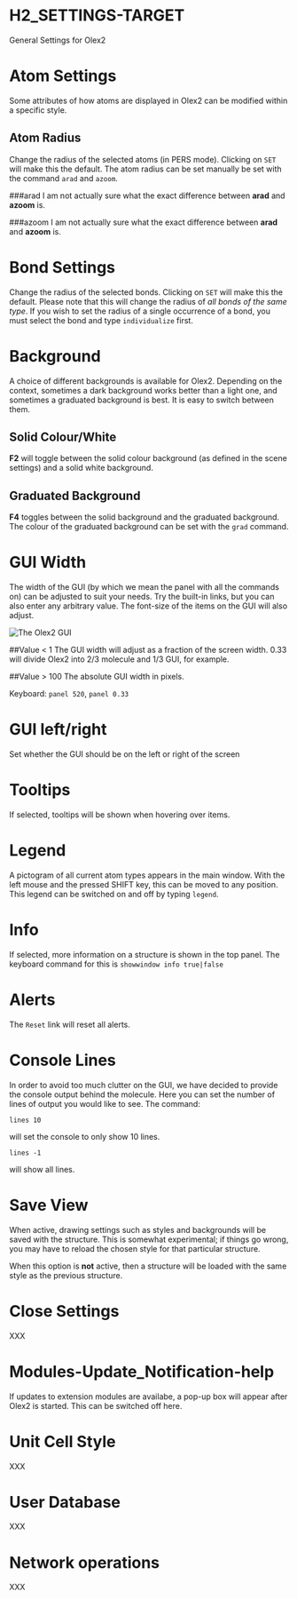 # H2_SETTINGS-TARGET
General Settings for Olex2

# Atom Settings
Some attributes of how atoms are displayed in Olex2 can be modified within a specific style.

## Atom Radius
Change the radius of the selected atoms (in PERS mode). Clicking on `SET` will make this the default. The atom radius can be set manually be set with the command `arad` and `azoom`.

###arad
I am not actually sure what the exact difference between **arad** and **azoom** is.

###azoom
I am not actually sure what the exact difference between **arad** and **azoom** is.

# Bond Settings
Change the radius of the selected bonds. Clicking on `SET` will make this the default. Please note that this will change the radius of *all bonds of the same type*. If you wish to set the radius of a single occurrence of a bond, you must select the bond and type `individualize` first.

# Background
A choice of different backgrounds is available for Olex2. Depending on the context, sometimes a dark background works better than a light one, and sometimes a graduated background is best. It is easy to switch between them.

## Solid Colour/White
**F2** will toggle between the solid colour background (as defined in the scene settings) and a solid white background.

## Graduated Background
**F4** toggles between the solid background and the graduated background. The colour of the graduated background can be set with the `grad` command.

# GUI Width
The width of the GUI (by which we mean the panel with all the commands on) can be adjusted to suit your needs. Try the built-in links, but you can also enter any arbitrary value. The font-size of the items on the GUI will also adjust.

![The Olex2 GUI](../images/gui.jpg)

##Value < 1
The GUI width will adjust as a fraction of the screen width. 0.33 will divide Olex2 into 2/3 molecule and 1/3 GUI, for example.

##Value > 100
The absolute GUI width in pixels.

Keyboard: `panel 520`, `panel 0.33`

# GUI left/right
Set whether the GUI should be on the left or right of the screen

# Tooltips
If selected, tooltips will be shown when hovering over items.

# Legend
A pictogram of all current atom types appears in the main window. With the left mouse and the pressed SHIFT key, this can be moved to any position. This legend can be switched on and off by typing `legend`.

# Info
If selected, more information on a structure is shown in the top panel. The keyboard command for this is `showwindow info true|false`

# Alerts
The `Reset` link will reset all alerts.

# Console Lines
In order to avoid too much clutter on the GUI, we have decided to provide the console output behind the molecule. Here you can set the number of lines of output you would like to see. The command:

`lines 10`

will set the console to only show 10 lines.

`lines -1`

will show all lines.

# Save View
When active, drawing settings such as styles and backgrounds will be saved with the structure. This is somewhat experimental; if things go wrong, you may have to reload the chosen style for that particular structure.

When this option is **not** active, then a structure will be loaded with the same style as the previous structure.

# Close Settings
XXX

# Modules-Update_Notification-help
If updates to extension modules are availabe, a pop-up box will appear after Olex2 is started. This can be switched off here.

# Unit Cell Style
XXX

# User Database
XXX

# Network operations
XXX
